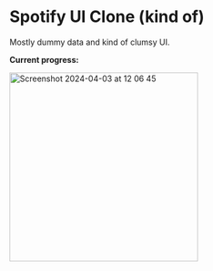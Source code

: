 # Spotify UI Clone (kind of)

Mostly dummy data and kind of clumsy UI. 

**Current progress:** 


<img width="331" alt="Screenshot 2024-04-03 at 12 06 45" src="https://github.com/b1t-ninja/spotifyClone/assets/69219273/decaddd6-deb7-4b6a-975b-2f3e683ca599">
